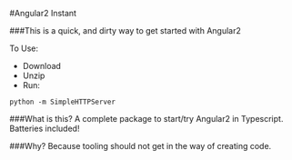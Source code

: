 #Angular2 Instant

###This is a quick, and dirty way to get started with Angular2

To Use:

 - Download 
 - Unzip
 - Run:

```
python -m SimpleHTTPServer
```
###What is this?
A complete package to start/try Angular2 in Typescript. Batteries included!  

###Why?
Because tooling should not get in the way of creating code.  
